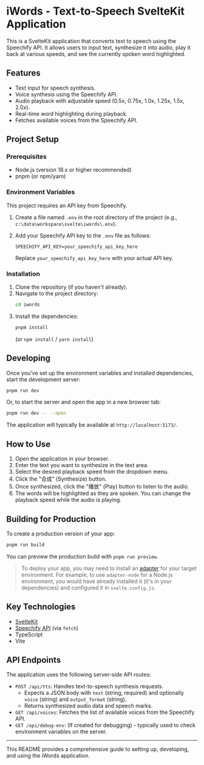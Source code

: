 # iWords - Text-to-Speech SvelteKit Application

This is a SvelteKit application that converts text to speech using the Speechify API. It allows users to input text, synthesize it into audio, play it back at various speeds, and see the currently spoken word highlighted.

## Features

- Text input for speech synthesis.
- Voice synthesis using the Speechify API.
- Audio playback with adjustable speed (0.5x, 0.75x, 1.0x, 1.25x, 1.5x, 2.0x).
- Real-time word highlighting during playback.
- Fetches available voices from the Speechify API.

## Project Setup

### Prerequisites

- Node.js (version 18.x or higher recommended)
- pnpm (or npm/yarn)

### Environment Variables

This project requires an API key from Speechify.

1.  Create a file named `.env` in the root directory of the project (e.g., `c:\data\workspace\svelte\iwords\.env`).
2.  Add your Speechify API key to the `.env` file as follows:

    ```env
    SPEECHIFY_API_KEY=your_speechify_api_key_here
    ```

    Replace `your_speechify_api_key_here` with your actual API key.

### Installation

1.  Clone the repository (if you haven't already).
2.  Navigate to the project directory:
    ```bash
    cd iwords
    ```
3.  Install the dependencies:
    ```bash
    pnpm install
    ```
    (or `npm install` / `yarn install`)

## Developing

Once you've set up the environment variables and installed dependencies, start the development server:

```bash
pnpm run dev
```

Or, to start the server and open the app in a new browser tab:

```bash
pnpm run dev -- --open
```

The application will typically be available at `http://localhost:5173/`.

## How to Use

1.  Open the application in your browser.
2.  Enter the text you want to synthesize in the text area.
3.  Select the desired playback speed from the dropdown menu.
4.  Click the "合成" (Synthesize) button.
5.  Once synthesized, click the "播放" (Play) button to listen to the audio.
6.  The words will be highlighted as they are spoken. You can change the playback speed while the audio is playing.

## Building for Production

To create a production version of your app:

```bash
pnpm run build
```

You can preview the production build with `pnpm run preview`.

> To deploy your app, you may need to install an [adapter](https://svelte.dev/docs/kit/adapters) for your target environment. For example, to use `adapter-node` for a Node.js environment, you would have already installed it (it's in your dependencies) and configured it in `svelte.config.js`.

## Key Technologies

- [SvelteKit](https://kit.svelte.dev/)
- [Speechify API](https://speechify.com/text-to-speech-api/) (via `fetch`)
- TypeScript
- Vite

## API Endpoints

The application uses the following server-side API routes:

- `POST /api/tts`: Handles text-to-speech synthesis requests.
  - Expects a JSON body with `text` (string, required) and optionally `voice` (string) and `output_format` (string).
  - Returns synthesized audio data and speech marks.
- `GET /api/voices`: Fetches the list of available voices from the Speechify API.
- `GET /api/debug-env`: (If created for debugging) - typically used to check environment variables on the server.

---

This README provides a comprehensive guide to setting up, developing, and using the iWords application.
